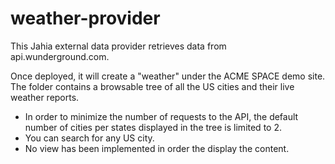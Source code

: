 # weather-provider

This Jahia external data provider retrieves data from api.wunderground.com.

Once deployed, it will create a "weather" under the ACME SPACE demo site.
The folder contains a browsable tree of all the US cities and their live weather reports.

 - In order to minimize the number of requests to the API, the default number of cities per states displayed in the tree is limited to 2.
 - You can search for any US city.
 - No view has been implemented in order the display the content.

